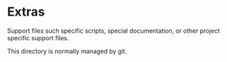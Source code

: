 # Extras

Support files such specific scripts, special documentation, or other project specific support files.

This directory is normally managed by git.